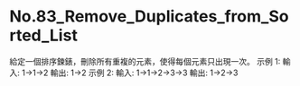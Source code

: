 # No.83_Remove_Duplicates_from_Sorted_List
給定一個排序鍊錶，刪除所有重複的元素，使得每個元素只出現一次。  示例 1:  輸入: 1->1->2 輸出: 1->2 示例 2:  輸入: 1->1->2->3->3 輸出: 1->2->3
